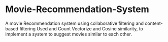 # Movie-Recommendation-System
A movie Recommendation system using collaborative filtering and content-based filtering 
Used and Count Vectorize and Cosine similarity, to implement a system to suggest movies similar to each other.
